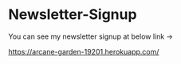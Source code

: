 # Newsletter-Signup

You can see my newsletter signup at below link ->

https://arcane-garden-19201.herokuapp.com/
